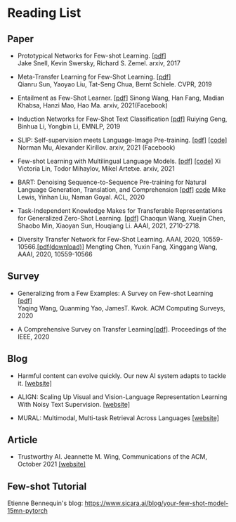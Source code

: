 # Reading List

## Paper

- Prototypical Networks for Few-shot Learning. [[pdf]](https://arxiv.org/pdf/1703.05175.pdf)
<br> Jake Snell, Kevin Swersky, Richard S. Zemel. arxiv, 2017

- Meta-Transfer Learning for Few-Shot Learning. [[pdf]](https://openaccess.thecvf.com/content_CVPR_2019/papers/Sun_Meta-Transfer_Learning_for_Few-Shot_Learning_CVPR_2019_paper.pdf)
<br> Qianru Sun, Yaoyao Liu, Tat-Seng Chua, Bernt Schiele.  CVPR, 2019 

- Entailment as Few-Shot Learner. [[pdf]](https://arxiv.org/pdf/2104.14690.pdf) Sinong Wang, Han Fang, Madian Khabsa, Hanzi Mao, Hao Ma. arxiv, 2021(Facebook)

- Induction Networks for Few-Shot Text Classification [[pdf]](https://aclanthology.org/D19-1403.pdf) Ruiying Geng, Binhua Li, Yongbin Li, EMNLP, 2019


- SLIP: Self-supervision meets Language-Image Pre-training. [[pdf]](https://arxiv.org/pdf/2112.12750.pdf) [[code]](https://github.com/facebookresearch/SLIP) Norman Mu, Alexander Kirillov. arxiv, 2021 (Facebook)

- Few-shot Learning with Multilingual Language Models. [[pdf]](https://arxiv.org/pdf/2112.10668.pdf) [[code]](https://github.com/pytorch/fairseq/tree/main/examples/xglm) Xi Victoria Lin, Todor Mihaylov, Mikel Artetxe. arxiv, 2021

- BART: Denoising Sequence-to-Sequence Pre-training for Natural Language Generation, Translation, and Comprehension [[pdf]](https://aclanthology.org/2020.acl-main.703.pdf) [code](https://paperswithcode.com/paper/bart-denoising-sequence-to-sequence-pre) Mike Lewis, Yinhan Liu, Naman Goyal. ACL, 2020

- Task-Independent Knowledge Makes for Transferable Representations for Generalized Zero-Shot Learning. [[pdf]](https://ojs.aaai.org/index.php/AAAI/article/view/16375) Chaoqun Wang, Xuejin Chen, Shaobo Min, Xiaoyan Sun, Houqiang Li. AAAI, 2021, 2710-2718.

- Diversity Transfer Network for Few-Shot Learning. AAAI, 2020, 10559-10566.[[pdf(download)]](https://www.google.com/url?sa=t&rct=j&q=&esrc=s&source=web&cd=&ved=2ahUKEwiYqc-B_5r1AhX_jIkEHd3ABRsQFnoECAMQAQ&url=https%3A%2F%2Fojs.aaai.org%2Findex.php%2FAAAI%2Farticle%2Fview%2F6628%2F6482&usg=AOvVaw3UDTPpfw1LIQlYOhWXeXlQ) Mengting Chen, Yuxin Fang, Xinggang Wang, AAAI, 2020, 10559-10566

## Survey

- Generalizing from a Few Examples: A Survey on Few-shot Learning [[pdf]](https://dl.acm.org/doi/pdf/10.1145/3386252)
<br> Yaqing Wang, Quanming Yao, JamesT. Kwok. ACM Computing Surveys, 2020

- A Comprehensive Survey on Transfer Learning[[pdf]](https://ieeexplore.ieee.org/stamp/stamp.jsp?tp=&arnumber=9134370). Proceedings of the IEEE, 2020


## Blog

- Harmful content can evolve quickly. Our new AI system adapts to tackle it. [[website]](https://ai.facebook.com/blog/harmful-content-can-evolve-quickly-our-new-ai-system-adapts-to-tackle-it/)

- ALIGN: Scaling Up Visual and Vision-Language Representation Learning With Noisy Text Supervision. [[website]](https://ai.googleblog.com/2021/05/align-scaling-up-visual-and-vision.html)

- MURAL: Multimodal, Multi-task Retrieval Across Languages [[website]](https://ai.googleblog.com/2021/11/mural-multimodal-multi-task-retrieval.html)

## Article

- Trustworthy AI. Jeannette M. Wing, Communications of the ACM, October 2021 [[website]](https://cacm.acm.org/magazines/2021/10/255716-trustworthy-ai/fulltext)

## Few-shot Tutorial
Etienne Bennequin's blog: https://www.sicara.ai/blog/your-few-shot-model-15mn-pytorch
  
